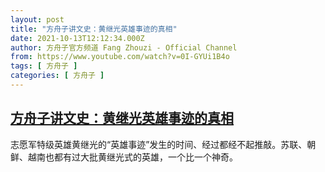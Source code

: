 ```yaml
---
layout: post
title: "方舟子讲文史：黄继光英雄事迹的真相"
date: 2021-10-13T12:12:34.000Z
author: 方舟子官方频道 Fang Zhouzi - Official Channel
from: https://www.youtube.com/watch?v=0I-GYUi1B4o
tags: [ 方舟子 ]
categories: [ 方舟子 ]
---
```

<!--1634127154000-->
[方舟子讲文史：黄继光英雄事迹的真相](https://www.youtube.com/watch?v=0I-GYUi1B4o)
------

<div>
志愿军特级英雄黄继光的“英雄事迹”发生的时间、经过都经不起推敲。苏联、朝鲜、越南也都有过大批黄继光式的英雄，一个比一个神奇。
</div>
